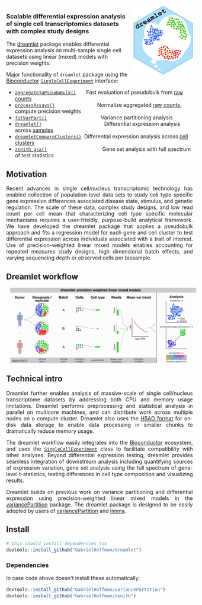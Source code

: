 

 <br> 

<img src="man/figures/logo.png" align="right" alt="" width="160" style="padding-left:10px; padding-top:5px;" />

### Scalable differential expression analysis of single cell transcriptomics datasets with complex study designs


The [dreamlet]() package enables differential expression analysis on multi-sample single cell datasets using linear (mixed) models with precision weights.

Major functionality of `dreamlet` package using the [Bioconductor](https://www.bioconductor.org) [`SingleCellExperiment`](https://www.bioconductor.org/packages/SingleCellExperiment/) interface:

+ [`aggregateToPseudoBulk()`](reference/aggregateToPseudoBulk.html)       Fast evaluation of pseudobulk from <u>raw counts</u>
+ [`processAssays()`](reference/processAssays.html)                             Normalize aggregated <u>raw counts</u>, compute precision weights
+ [`fitVarPart()`](reference/fitVarPart.html)                                     Variance partitioning analysis
+ [`dreamlet()`](reference/dreamlet.html)                                           Differential expression analysis across <u>samples</u>
+ [`dreamletCompareClusters()`](reference/dreamletCompareClusters.html)  Differential expression analysis across <u>cell clusters</u>
+ [`zenith_gsa()`](reference/zenith_gsa-methods.html)                                      Gene set analysis with full spectrum of test statistics




## Motivation
<div style="text-align: justify">
Recent advances in single cell/nucleus transcriptomic technology has enabled collection of population-level data sets to study cell type specific gene expression differences associated disease state, stimulus, and genetic regulation.  The scale of these data, complex study designs, and low read count per cell mean that characterizing cell type specific molecular mechanisms requires a user-frieldly, purpose-build analytical framework.  We have developed the dreamlet package that applies a pseudobulk approach and fits a regression model for each gene and cell cluster to test differential expression across individuals associated with a trait of interest.  Use of precision-weighted linear mixed models enables accounting for repeated measures study designs, high dimensional batch effects, and varying sequencing depth or observed cells per biosample.   

## Dreamlet workflow

<img src="man/figures/diagram.png" align="center" alt="" style="padding-left:10px;" />

## Technical intro
Dreamlet further enables analysis of massive-scale of single cell/nucleus transcriptome datasets by addressing both CPU and memory usage limitations.  Dreamlet performs preprocessing and statistical analysis in parallel on multicore machines, and can distribute work across multiple nodes on a compute cluster.  Dreamlet also uses the [H5AD format](https://anndata.readthedocs.io/en/latest/index.html) for on-disk data storage to enable data processing in smaller chunks to dramatically reduce memory usage.
 
The dreamlet workflow easily integrates into the [Bioconductor](https://www.bioconductor.org) ecosystem, and uses the [`SingleCellExperiment`](https://www.bioconductor.org/packages/SingleCellExperiment/) class to facilitate compatibility with other analyses.  Beyond differential expression testing, dreamlet provides seamless integration of downstream analysis including quantifying sources of expression variation, gene set analysis using the full spectrum of gene-level t-statistics, testing differences in cell type composition and visualizing results.

Dreamlet builds on previous work on variance partitioning and differential expression using precision-weighted linear mixed models in the [variancePartition](https://bioconductor.org/packages/variancePartition/) package.  The dreamlet package is designed to be easily adopted by users of [variancePartition](https://bioconductor.org/packages/variancePartition/) and [limma](https://bioconductor.org/packages/limma/).

</div>

## Install
```r
# this should install dependencies too
devtools::install_github("GabrielHoffman/dreamlet")
```


### Dependencies
In case code above doesn't install these automatically:
```r
devtools::install_github("GabrielHoffman/variancePartition")
devtools::install_github("GabrielHoffman/zenith")
```


